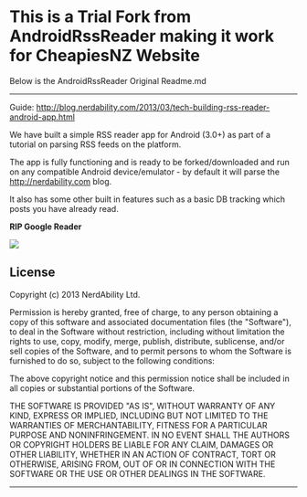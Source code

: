 <h1>This is a Trial Fork from AndroidRssReader making it work for CheapiesNZ Website</h1>

Below is the AndroidRssReader Original Readme.md

******************************************************

Guide: http://blog.nerdability.com/2013/03/tech-building-rss-reader-android-app.html

We have built a simple RSS reader app for Android (3.0+) as part of a tutorial on parsing RSS feeds on the platform. 

The app is fully functioning and is ready to be forked/downloaded and run on any compatible Android device/emulator - by default it will parse the http://nerdability.com blog.

It also has some other built in features such as a basic DB tracking which posts you have already read.

<b>RIP Google Reader</b>

<img src="http://3.bp.blogspot.com/-dw3wFuUK3d8/UUjVhO6kZhI/AAAAAAAAAE0/Zm2CLAj61yY/s640/rss_reader.png" />

<h2>License</h2>

Copyright (c) 2013 NerdAbility Ltd.

Permission is hereby granted, free of charge, to any person obtaining a copy of this software and associated documentation files (the "Software"), to deal in the Software without restriction, including without limitation the rights to use, copy, modify, merge, publish, distribute, sublicense, and/or sell copies of the Software, and to permit persons to whom the Software is furnished to do so, subject to the following conditions:

The above copyright notice and this permission notice shall be included in all copies or substantial portions of the Software.

THE SOFTWARE IS PROVIDED "AS IS", WITHOUT WARRANTY OF ANY KIND, EXPRESS OR IMPLIED, INCLUDING BUT NOT LIMITED TO THE WARRANTIES OF MERCHANTABILITY, FITNESS FOR A PARTICULAR PURPOSE AND NONINFRINGEMENT. IN NO EVENT SHALL THE AUTHORS OR COPYRIGHT HOLDERS BE LIABLE FOR ANY CLAIM, DAMAGES OR OTHER LIABILITY, WHETHER IN AN ACTION OF CONTRACT, TORT OR OTHERWISE, ARISING FROM, OUT OF OR IN CONNECTION WITH THE SOFTWARE OR THE USE OR OTHER DEALINGS IN THE SOFTWARE.

*************************************************
